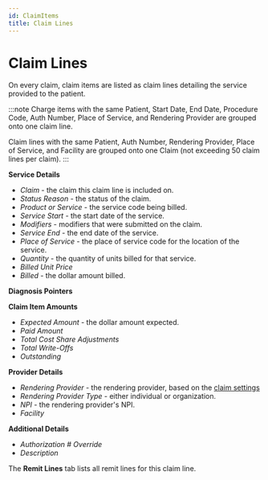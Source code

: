 ```yaml
---
id: ClaimItems
title: Claim Lines
---
```


# Claim Lines

On every claim, claim items are listed as claim lines detailing the service provided to the patient.

:::note
Charge items with the same Patient, Start Date, End Date, Procedure Code, Auth Number, Place of Service, and Rendering Provider are grouped onto one claim line.

Claim lines with the same Patient, Auth Number, Rendering Provider, Place of Service, and Facility are grouped onto one Claim (not exceeding 50 claim lines per claim).
:::

**Service Details**
- *Claim* - the claim this claim line is included on.
- *Status Reason* - the status of the claim.
- *Product or Service* - the service code being billed.
- *Service Start* - the start date of the service.
- *Modifiers* - modifiers that were submitted on the claim.
- *Service End* - the end date of the service.
- *Place of Service* - the place of service code for the location of the service.
- *Quantity* - the quantity of units billed for that service.
- *Billed Unit Price*
- *Billed* - the dollar amount billed.

**Diagnosis Pointers**

**Claim Item Amounts**
- *Expected Amount* - the dollar amount expected.
- *Paid Amount* 
- *Total Cost Share Adjustments*
- *Total Write-Offs*
- *Outstanding*

**Provider Details**
- *Rendering Provider* - the rendering provider, based on the [claim settings](../Billing/ClaimSettings.md)
- *Rendering Provider Type* - either individual or organization.
- *NPI* - the rendering provider's NPI.
- *Facility*

**Additional Details**
- *Authorization # Override*
- *Description*

The **Remit Lines** tab lists all remit lines for this claim line.


